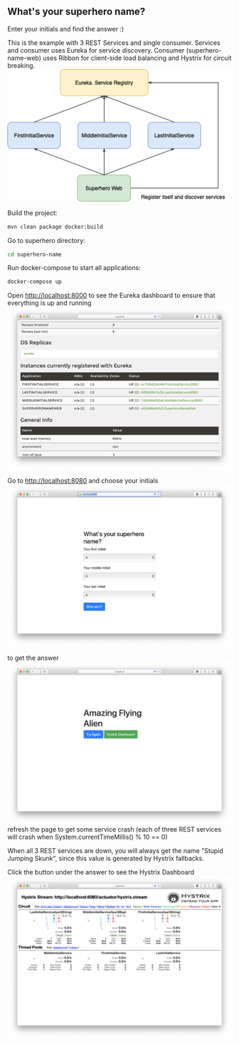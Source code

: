 ## What's your superhero name?
Enter your initials and find the answer :)

This is the example with 3 REST Services and single consumer.
Services and consumer uses Eureka for service discovery.
Consumer (superhero-name-web) uses Ribbon for client-side load balancing and Hystrix for circuit breaking.
![diagram](static/diagram.png "diagram")

Build the project:
```bash
mvn clean package docker:build
```

Go to superhero directory:
```bash
cd superhero-name
```

Run docker-compose to start all applications:
```bash
docker-compose up
```

Open [http://localhost:8000](http://localhost:8000) to see the Eureka dashboard to ensure that everything is up and running
![eureka](static/eureka.png "eureka")

Go to [http://localhost:8080](http://localhost:8080) and choose your initials
![question](static/question.png "question")

to get the answer
![answer](static/answer.png "answer")
refresh the page to get some service crash (each of three REST services will crash when System.currentTimeMillis() % 10 == 0)

When all 3 REST services are down, you will always get the name "Stupid Jumping Skunk", since this value is generated by Hystrix fallbacks.

Click the button under the answer to see the Hystrix Dashboard
![hystrix](static/hystrix.png "hystrix")